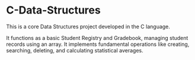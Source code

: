 
# C-Data-Structures

This is a core Data Structures project developed in the C language.

It functions as a basic Student Registry and Gradebook, managing student records using an array. It implements fundamental operations like creating, searching, deleting, and calculating statistical averages.

